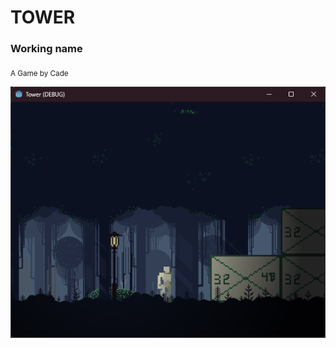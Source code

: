 # TOWER
### Working name
<sub> A Game by Cade </sub>

![Screenshot of Tower](https://github.com/Cade-S/Tower/blob/main/image_2024-10-21_005014875.png)
